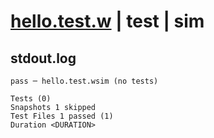 # [hello.test.w](../../../../../tests/valid/hello.test.w) | test | sim

## stdout.log
```log
pass ─ hello.test.wsim (no tests)

Tests (0)
Snapshots 1 skipped
Test Files 1 passed (1)
Duration <DURATION>
```

